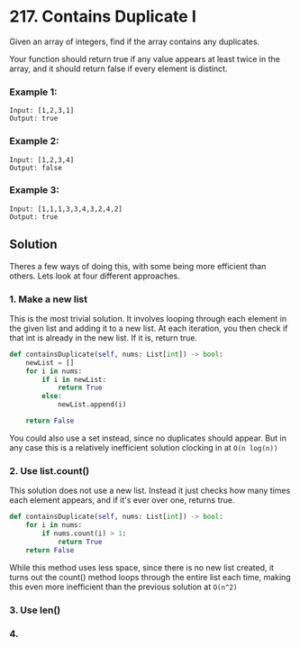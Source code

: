 # 217. Contains Duplicate I
Given an array of integers, find if the array contains any duplicates.

Your function should return true if any value appears at least twice in the array, and it should return false if every element is distinct.

### Example 1:
```
Input: [1,2,3,1]
Output: true
```

### Example 2:
```
Input: [1,2,3,4]
Output: false
```

### Example 3:
```
Input: [1,1,1,3,3,4,3,2,4,2]
Output: true
```

## Solution
Theres a few ways of doing this, with some being more efficient than others. Lets look at four different approaches.

### 1. Make a new list
This is the most trivial solution. It involves looping through each element in the given list and adding it to a new list. At each iteration, you then check if that int is already in the new list. If it is, return true.
```python
def containsDuplicate(self, nums: List[int]) -> bool:
    newList = []
    for i in nums:
        if i in newList:
            return True
        else:
            newList.append(i)

    return False
```
You could also use a set instead, since no duplicates should appear. But in any case this is a relatively inefficient solution clocking in at `O(n log(n))`

### 2. Use list.count()
This solution does not use a new list. Instead it just checks how many times each element appears, and if it's ever over one, returns true.
```python
def containsDuplicate(self, nums: List[int]) -> bool:
    for i in nums:
        if nums.count(i) > 1:
            return True
    return False
```
While this method uses less space, since there is no new list created, it turns out the count() method loops through the entire list each time, making this even more inefficient than the previous solution at `O(n^2)`
### 3. Use len()


### 4. 
